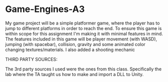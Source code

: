 # Game-Engines-A3

My game project will be a simple platformer game, where the player has to jump to different platforms in order to reach the end. To ensure this game is within scope for this assignment I'm making it with minimal features in mind. The features included in this game will be player movement (with WASD), jumping (with spacebar), collision, gravity and some animated color changing textures/materials.
I also added a shooting mechanic


THIRD PARTY SOURCES:

The 3rd party sources I used were the ones from this class. Specifically the lab where the TA taught us how to make and import a DLL to Unity.
